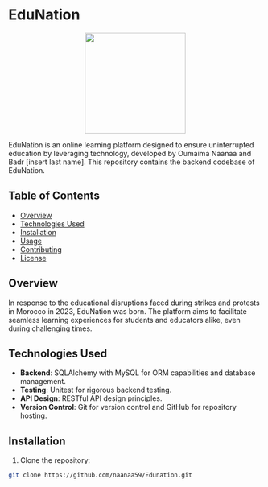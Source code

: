 # EduNation

<p align="center">
  <img src="client/src/images/logo.png alt="EduNation Logo" width="200"/>
</p>


EduNation is an online learning platform designed to ensure uninterrupted education by leveraging technology, developed by Oumaima Naanaa and Badr [insert last name]. This repository contains the backend codebase of EduNation.

## Table of Contents

- [Overview](#overview)
- [Technologies Used](#technologies-used)
- [Installation](#installation)
- [Usage](#usage)
- [Contributing](#contributing)
- [License](#license)

## Overview

In response to the educational disruptions faced during strikes and protests in Morocco in 2023, EduNation was born. The platform aims to facilitate seamless learning experiences for students and educators alike, even during challenging times.

## Technologies Used

- **Backend**: SQLAlchemy with MySQL for ORM capabilities and database management.
- **Testing**: Unitest for rigorous backend testing.
- **API Design**: RESTful API design principles.
- **Version Control**: Git for version control and GitHub for repository hosting.

## Installation

1. Clone the repository:

```bash
git clone https://github.com/naanaa59/Edunation.git
